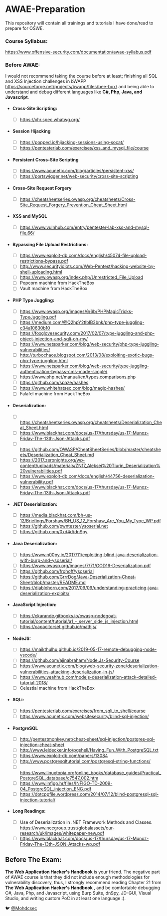 # AWAE-Preparation
This repository will contain all trainings and tutorials I have done/read to prepare for OSWE.

### Course Syllabus:
https://www.offensive-security.com/documentation/awae-syllabus.pdf

### Before AWAE:
I would not recommend taking the course before at least; finishing all SQL and XSS Injection challenges in bWAPP
https://sourceforge.net/projects/bwapp/files/bee-box/ and being able to understand and debug different languages like **C#, Php, Java, and Javascript**.

* #### Cross-Site Scripting:
   - [ ]  https://xhr.spec.whatwg.org/
* #### Session Hijacking 
   - [ ] https://popped.io/hijacking-sessions-using-socat/
   - [ ] https://pentesterlab.com/exercises/xss_and_mysql_file/course
* #### Persistent Cross-Site Scripting
   - [ ] https://www.acunetix.com/blog/articles/persistent-xss/
   - [ ] https://portswigger.net/web-security/cross-site-scripting
* #### Cross-Site Request Forgery
   - [ ] https://cheatsheetseries.owasp.org/cheatsheets/Cross-Site_Request_Forgery_Prevention_Cheat_Sheet.html 
* #### XSS and MySQL
   - [ ] https://www.vulnhub.com/entry/pentester-lab-xss-and-mysql-file,66/

* #### Bypassing File Upload Restrictions:
   - [ ] https://www.exploit-db.com/docs/english/45074-file-upload-restrictions-bypass.pdf
   - [ ] http://www.securityidiots.com/Web-Pentest/hacking-website-by-shell-uploading.html
   - [ ] https://www.owasp.org/index.php/Unrestricted_File_Upload
   - [ ] Popcorn machine from HackTheBox
   - [ ] Vault machine from HackTheBox

* #### PHP Type Juggling:
   - [ ] https://www.owasp.org/images/6/6b/PHPMagicTricks-TypeJuggling.pdf 
   - [ ] https://medium.com/@Q2hpY2tlblB3bnk/php-type-juggling-c34a10630b10 
   - [ ] https://foxglovesecurity.com/2017/02/07/type-juggling-and-php-object-injection-and-sqli-oh-my/
   - [ ] https://www.netsparker.com/blog/web-security/php-type-juggling-vulnerabilities/
   - [ ] http://turbochaos.blogspot.com/2013/08/exploiting-exotic-bugs-php-type-juggling.html
   - [ ] https://www.netsparker.com/blog/web-security/type-juggling-authentication-bypass-cms-made-simple/
   - [ ] https://www.php.net/manual/en/types.comparisons.php
   - [ ] https://github.com/spaze/hashes
   - [ ] https://www.whitehatsec.com/blog/magic-hashes/
   - [ ] Falafel machine from HackTheBox

* #### Deserialization:
   - [ ] https://cheatsheetseries.owasp.org/cheatsheets/Deserialization_Cheat_Sheet.html
   - [ ] https://www.blackhat.com/docs/us-17/thursday/us-17-Munoz-Friday-The-13th-Json-Attacks.pdf
   - [ ] https://github.com/OWASP/CheatSheetSeries/blob/master/cheatsheets/Deserialization_Cheat_Sheet.md
   - [ ] https://2017.zeronights.org/wp-content/uploads/materials/ZN17_Aleksei%20Tiurin_Deserialization%20vulnerabilities.pdf
   - [ ] https://www.exploit-db.com/docs/english/44756-deserialization-vulnerability.pdf
   - [ ] https://www.blackhat.com/docs/us-17/thursday/us-17-Munoz-Friday-The-13th-Json-Attacks.pdf

* #### .NET Deserialization:
   - [ ] https://media.blackhat.com/bh-us-12/Briefings/Forshaw/BH_US_12_Forshaw_Are_You_My_Type_WP.pdf
   - [ ] https://github.com/pwntester/ysoserial.net
   - [ ] https://github.com/0xd4d/dnSpy

* #### Java Deserialization:
   - [ ] https://www.n00py.io/2017/11/exploiting-blind-java-deserialization-with-burp-and-ysoserial/
   - [ ] https://www.owasp.org/images/7/71/GOD16-Deserialization.pdf
   - [ ] https://github.com/frohoff/ysoserial 
   - [ ] https://github.com/GrrrDog/Java-Deserialization-Cheat-Sheet/blob/master/README.md
   - [ ] https://diablohorn.com/2017/09/09/understanding-practicing-java-deserialization-exploits/

* #### JavaScript Injection:
   - [ ] https://ckarande.gitbooks.io/owasp-nodegoat-tutorial/content/tutorial/a1_-_server_side_js_injection.html
   - [ ] https://capacitorset.github.io/mathjs/

* #### NodeJS:
   - [ ] https://maikthulhu.github.io/2019-05-17-remote-debugging-node-vscode/
   - [ ] https://github.com/ajinabraham/Node.Js-Security-Course
   - [ ] https://www.acunetix.com/blog/web-security-zone/deserialization-vulnerabilities-attacking-deserialization-in-js/
   - [ ] https://www.yeahhub.com/nodejs-deserialization-attack-detailed-tutorial-2018/
   - [ ] Celestial machine from HackTheBox

* #### SQLi:
   - [ ] https://pentesterlab.com/exercises/from_sqli_to_shell/course
   - [ ] https://www.acunetix.com/websitesecurity/blind-sql-injection/
* #### PostgreSQL
   - [ ] http://pentestmonkey.net/cheat-sheet/sql-injection/postgres-sql-injection-cheat-sheet
   - [ ] http://www.leidecker.info/pgshell/Having_Fun_With_PostgreSQL.txt
   - [ ] https://www.exploit-db.com/papers/13084
   - [ ] http://www.postgresqltutorial.com/postgresql-string-functions/ 
   - [ ] https://www.linuxtopia.org/online_books/database_guides/Practical_PostgreSQL_database/c7547_002.htm
   - [ ] https://www.infigo.hr/files/INFIGO-TD-2009-04_PostgreSQL_injection_ENG.pdf
   - [ ] https://dotcppfile.wordpress.com/2014/07/12/blind-postgresql-sql-injection-tutorial/

* #### Long Readings:
    - [ ] Use of Deserialization in .NET Framework Methods and Classes.
https://www.nccgroup.trust/globalassets/our-research/uk/images/whitepaper-new.pdf
    - [ ] https://www.blackhat.com/docs/us-17/thursday/us-17-Munoz-Friday-The-13th-JSON-Attacks-wp.pdf

## Before The Exam:
**The Web Application Hacker's Handbook** is your friend. The negative part of AWAE course is that they did not include enough methodologies for vulnerability discovery, thus, I strongly recommend reading Chapter 21 from **The Web Application Hacker's Handbook** , and be comfortable debugging C#, Java, Php, and Javascript, using Burp Suite, dnSpy, JD-GUI, Visual Studio, and writing custom PoC in at least one language :).

🐦 [@Mohdcsec](http://twitter.com/mohdcsec "@Mohdcsec")
